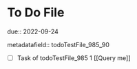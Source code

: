 # To Do File

due:: 2022-09-24

metadatafield:: todoTestFile_985_90

- [ ] Task of todoTestFile_985 1 [[Query me]]
